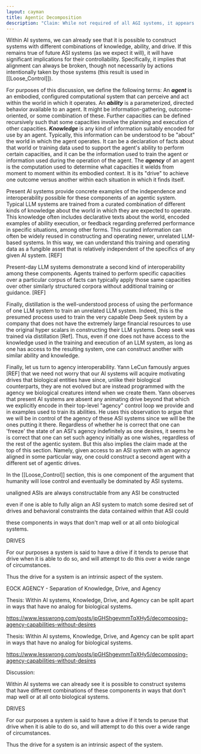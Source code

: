 ```yaml
---
layout: cayman
title: Agentic Decomposition
description: "Claim: While not required of all AGI systems, it appears knowledge, ability, and agency can be encoded as separable concerns."
---
```



Within AI systems, we can already see that it is possible to construct systems with different combinations of knowledge, ability, and drive. If this remains true of future ASI systems (as we expect it will), it will have significant implications for their controllability. Specifically, it implies that alignment can always be broken, though not necessarily by actions intentionally taken by those systems (this result is used in [[Loose_Control]]).

For purposes of this discussion, we define the following terms:
An ***agent*** is an embodied, configured computational system that can perceive and act within the world in which it operates.
An ***ability*** is a parameterized, directed behavior available to an agent. It might be information-gathering, outcome-oriented, or some combination of these.  Further capacities can be defined recursively such that some capacities involve the planning and execution of other capacities.
***Knowledge*** is any kind of information suitably encoded for use by an agent.  Typically, this information can be understood to be "about" the world in which the agent operates.  It can be a declaration of facts about that world or training data used to support the agent's ability to perform certain capacities, and it can be the information used to train the agent or information used during the operation of the agent.
The ***agency*** of an agent is the computation used to determine what capacities it wields from moment to moment within its embodied context. It is its "drive" to achieve one outcome versus another within each situation in which it finds itself.

Present AI systems provide concrete examples of the independence and interoperability possible for these components of an agentic system.  Typical LLM systems are trained from a curated combination of different kinds of knowledge about the world in which they are expected to operate.  This knowledge often includes declarative texts about the world, encoded examples of ability execution, or feedback regarding preferred performance in specific situations, among other forms.  This curated information can often be widely reused in constructing and operating newer, unrelated LLM-based systems.  In this way, we can understand this training and operating data as a fungible asset that is relatively independent of the specifics of any given AI system. [REF]

Present-day LLM systems demonstrate a second kind of interoperability among these components.  Agents trained to perform specific capacities over a particular corpus of facts can typically apply those same capacities over other similarly structured corpora without additional training or guidance.  [REF]

Finally, distillation is the well-understood process of using the performance of one LLM system to train an unrelated LLM system.  Indeed, this is the presumed process used to train the very capable Deep Seek system by a company that does not have the extremely large financial resources to use the original hyper scalars in constructing their LLM systems.  Deep seek was trained via distillation [Ref]. Thus, even if one does not have access to the knowledge used in the training and execution of an LLM system, as long as one has access to the resulting system, one can construct another with similar ability and knowledge.

Finally, let us turn to agency interoperability.  Yann LeCun famously argues [REF] that we need not worry that our AI systems will acquire motivating drives that biological entities have since, unlike their biological counterparts, they are not evolved but are instead programmed with the agency we biological creatures intend when we create them.  Yann observes that present AI systems are absent any animating drive beyond that which we explicitly encode in their top-level "agency" control loop we provide and in examples used to train its abilities.  He uses this observation to argue that we will be in control of the agency of these ASI systems since we will be the ones putting it there.  Regardless of whether he is correct that one can 'freeze' the state of an ASI's agency indefinitely as one desires, it seems he is correct that one can set such agency initially as one wishes, regardless of the rest of the agentic system.  But this also implies the claim made at the top of this section.  Namely, given access to an ASI system with an agency aligned in some particular way, one could construct a second agent with a different set of agentic drives.

In the [[Loose_Control]] section, this is one component of the argument that humanity will lose control and eventually be dominated by ASI systems.





unaligned ASIs are always constructable from any ASI be constructed 

even if one is able to fully align an ASI system to match some desired set of drives and behavioral constraints the data contained within that ASI could 

these components in ways that don't map well or at all onto biological systems.




DRIVES

For our purposes a system is said to have a drive if it tends to peruse that drive when it is able to do so, and will attempt to do this over a wide range of circumstances.

Thus the drive for a system is an intrinsic aspect of the system.




EOCK AGENCY - Separation of Knowledge, Drive, and Agency

Thesis: Within AI systems, Knowledge, Drive, and Agency can be split apart in ways that have no analog for biological systems.

https://www.lesswrong.com/posts/jpGHShgevmmTqXHy5/decomposing-agency-capabilities-without-desires



Thesis: Within AI systems, Knowledge, Drive, and Agency can be split apart in ways that have no analog for biological systems.

https://www.lesswrong.com/posts/jpGHShgevmmTqXHy5/decomposing-agency-capabilities-without-desires


Discussion:

Within AI systems we can already see it is possible to construct systems that have different combinations of these components in ways that don't map well or at all onto biological systems.




DRIVES

For our purposes a system is said to have a drive if it tends to peruse that drive when it is able to do so, and will attempt to do this over a wide range of circumstances.

Thus the drive for a system is an intrinsic aspect of the system.